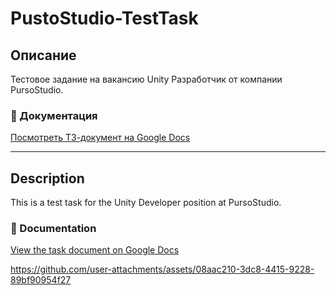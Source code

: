 # PustoStudio-TestTask

## Описание
Тестовое задание на вакансию Unity Разработчик от компании PursoStudio.

### 📄 Документация
[Посмотреть ТЗ-документ на Google Docs](https://docs.google.com/document/d/1ucHMytenWh1_e9KGfHvGcmIQ5L6tlARSXN1HemqXMcE/edit)

---

## Description
This is a test task for the Unity Developer position at PursoStudio.

### 📄 Documentation
[View the task document on Google Docs](https://docs.google.com/document/d/1ucHMytenWh1_e9KGfHvGcmIQ5L6tlARSXN1HemqXMcE/edit)




https://github.com/user-attachments/assets/08aac210-3dc8-4415-9228-89bf90954f27



